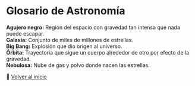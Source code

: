 # Glosario de Astronomía

**Agujero negro:** Región del espacio con gravedad tan intensa que nada puede escapar.  
**Galaxia:** Conjunto de miles de millones de estrellas.  
**Big Bang:** Explosión que dio origen al universo.  
**Órbita:** Trayectoria que sigue un cuerpo alrededor de otro por efecto de la gravedad.  
**Nebulosa:** Nube de gas y polvo donde nacen las estrellas.

🔗 [Volver al inicio](./index.md)
